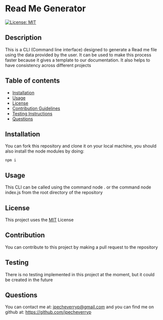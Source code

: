 # Read Me Generator
  [![License: MIT](https://img.shields.io/badge/License-MIT-yellow.svg)](https://opensource.org/licenses/MIT)
## Description
This is a CLI (Command line interface) designed to generate a Read me file using the data provided by the user. It can be used to make this process faster because it gives a template to our documentation. It also helps to have consistency across different projects
## Table of contents
- [Installation](#installation)
- [Usage](#usage)
- [License](#license)
- [Contribution Guidelines](#contribution)
- [Testing Instructions](#testing)
- [Questions](#questions)
## Installation
You can fork this repository and clone it on your local machine, you should also install the node modules by doing:
```
npm i
```
## Usage
This CLI can be called using the command node . or the command node index.js from the root directory of the repository
## License
This project uses the [MIT](LICENSE) License 
## Contribution
You can contribute to this project by making a pull request to the repository
## Testing
There is no testing implemented in this project at the moment, but it could be created in the future
## Questions
You can contact me at: 
jpecheverryp@gmail.com
and you can find me on github at:
https://github.com/jpecheverryp
